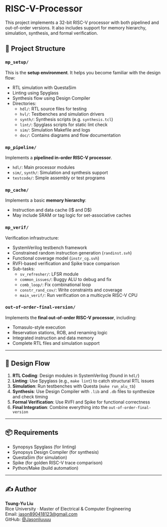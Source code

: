 # RISC-V-Processor

This project implements a 32-bit RISC-V processor with both pipelined and out-of-order versions. It also includes support for memory hierarchy, simulation, synthesis, and formal verification.

## 🔁 Project Structure

### `mp_setup/`
This is the **setup environment**. It helps you become familiar with the design flow:
- RTL simulation with QuestaSim
- Linting using Spyglass
- Synthesis flow using Design Compiler
- Directories:
  - `hdl/`: RTL source files for testing
  - `hvl/`: Testbenches and simulation drivers
  - `synth/`: Synthesis scripts (e.g. `synthesis.tcl`)
  - `lint/`: Spyglass scripts for static lint check
  - `sim/`: Simulation Makefile and logs
  - `doc/`: Contains diagrams and flow documentation

### `mp_pipeline/`
Implements a **pipelined in-order RISC-V processor**.
- `hdl/`: Main processor modules
- `sim/`, `synth/`: Simulation and synthesis support
- `testcode/`: Simple assembly or test programs

### `mp_cache/`
Implements a basic **memory hierarchy**:
- Instruction and data cache (I$ and D$)
- May include SRAM or tag logic for set-associative caches

### `mp_verif/`
Verification infrastructure:
- SystemVerilog testbench framework
- Constrained random instruction generation (`randinst.svh`)
- Functional coverage model (`instr_cg.svh`)
- RVFI-based verification and Spike trace comparison
- Sub-tasks:
  - `sv_refresher/`: LFSR module
  - `common_issues/`: Buggy ALU to debug and fix
  - `comb_loop/`: Fix combinational loop
  - `constr_rand_cov/`: Write constraints and coverage
  - `main_verif/`: Run verification on a multicycle RISC-V CPU

### `out-of-order-final-version/`
Implements the **final out-of-order RISC-V processor**, including:
- Tomasulo-style execution
- Reservation stations, ROB, and renaming logic
- Integrated instruction and data memory
- Complete RTL files and simulation support

---

## 🔧 Design Flow

1. **RTL Coding**: Design modules in SystemVerilog (found in `hdl/`)
2. **Linting**: Use Spyglass (e.g., `make lint`) to catch structural RTL issues
3. **Simulation**: Run testbenches with Questa (`make run_alu_tb`)
4. **Synthesis**: Use Design Compiler with `.lib` and `.db` files to synthesize and check timing
5. **Formal Verification**: Use RVFI and Spike for functional correctness
6. **Final Integration**: Combine everything into the `out-of-order-final-version`

---

## 📦 Requirements

- Synopsys Spyglass (for linting)
- Synopsys Design Compiler (for synthesis)
- QuestaSim (for simulation)
- Spike (for golden RISC-V trace comparison)
- Python/Make (build automation)

---

## ✍️ Author

**Tsung-Yu Liu**  
Rice University · Master of Electrical & Computer Engineering  
Email: jason890418123@gmail.com  
GitHub: [@Jasonliuuuu](https://github.com/Jasonliuuuu)
